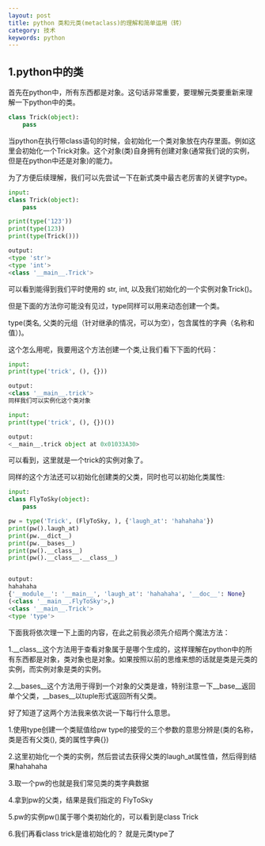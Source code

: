 ```yaml
---
layout: post
title: python 类和元类(metaclass)的理解和简单运用（转）
category: 技术
keywords: python
---
```


## 1.python中的类
首先在python中，所有东西都是对象。这句话非常重要，要理解元类要重新来理解一下python中的类。
```python
class Trick(object):
    pass
```
当python在执行带class语句的时候，会初始化一个类对象放在内存里面。例如这里会初始化一个Trick对象。这个对象(类)自身拥有创建对象(通常我们说的实例，但是在python中还是对象)的能力。<br>

为了方便后续理解，我们可以先尝试一下在新式类中最古老厉害的关键字type。
```python
input:
class Trick(object):
    pass

print(type('123'))
print(type(123))
print(type(Trick()))

output:
<type 'str'>
<type 'int'>
<class '__main__.Trick'>
```
可以看到能得到我们平时使用的 str, int, 以及我们初始化的一个实例对象Trick()。

但是下面的方法你可能没有见过，type同样可以用来动态创建一个类。

type(类名, 父类的元组（针对继承的情况，可以为空），包含属性的字典（名称和值）)。

这个怎么用呢，我要用这个方法创建一个类,让我们看下下面的代码：
```python
input:
print(type('trick', (), {}))

output:
<class '__main__.trick'>
同样我们可以实例化这个类对象

input:
print(type('trick', (), {})())

output:
<__main__.trick object at 0x01033A30>
```
可以看到，这里就是一个trick的实例对象了。

同样的这个方法还可以初始化创建类的父类，同时也可以初始化类属性:
```python
input:
class FlyToSky(object):
    pass

pw = type('Trick', (FlyToSky, ), {'laugh_at': 'hahahaha'})
print(pw().laugh_at)
print(pw.__dict__)
print(pw.__bases__)
print(pw().__class__)
print(pw().__class__.__class__)


output:
hahahaha
{'__module__': '__main__', 'laugh_at': 'hahahaha', '__doc__': None}
(<class '__main__.FlyToSky'>,)
<class '__main__.Trick'>
<type 'type'>
```
下面我将依次理一下上面的内容，在此之前我必须先介绍两个魔法方法：

1.__class__这个方法用于查看对象属于是哪个生成的，这样理解在python中的所有东西都是对象，类对象也是对象。如果按照以前的思维来想的话就是类是元类的实例，而实例对象是类的实例。

2.__bases__这个方法用于得到一个对象的父类是谁，特别注意一下__base__返回单个父类，__bases__以tuple形式返回所有父类。

好了知道了这两个方法我来依次说一下每行什么意思。

1.使用type创建一个类赋值给pw type的接受的三个参数的意思分辨是(类的名称， 类是否有父类(), 类的属性字典{})

2.这里初始化一个类的实例，然后尝试去获得父类的laugh_at属性值，然后得到结果hahahaha

3.取一个pw的也就是我们常见类的类字典数据

4.拿到pw的父类，结果是我们指定的 FlyToSky

5.pw的实例pw()属于哪个类初始化的，可以看到是class Trick

6.我们再看class trick是谁初始化的？ 就是元类type了